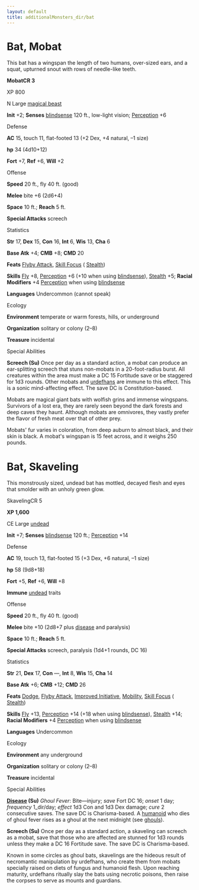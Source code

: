 ```yaml
---
layout: default
title: additionalMonsters_dir/bat
---
```

# Bat, Mobat 

This bat has a wingspan the length of two humans, over-sized ears, and a squat, upturned snout with rows of needle-like teeth.

**MobatCR 3**

XP 800

N Large [magical beast](../monsters_dir/creatureTypes#_magical-beast)

**Init** +2; **Senses** [blindsense](../monsters_dir/universalMonsterRules#_blindsense) 120 ft., low-light vision; [Perception](../additionalMonsters_dir/../skills_dir/perception#_perception) +6

Defense

**AC** 15, touch 11, flat-footed 13 (+2 Dex, +4 natural, –1 size)

**hp** 34 (4d10+12)

**Fort** +7, **Ref** +6, **Will** +2

Offense

**Speed** 20 ft., fly 40 ft. (good)

**Melee** bite +6 (2d6+4)

**Space** 10 ft.; **Reach** 5 ft.

**Special Attacks** screech

Statistics

**Str** 17, **Dex** 15, **Con** 16, **Int** 6, **Wis** 13, **Cha** 6

**Base Atk** +4; **CMB** +8; **CMD** 20

**Feats** [Flyby Attack](../additionalMonsters_dir/../monsters_dir/monsterFeats#_flyby-attack), [Skill Focus](../additionalMonsters_dir/../feats#_skill-focus) ( [Stealth](../additionalMonsters_dir/../skills_dir/stealth#_stealth))

**Skills** [Fly](../additionalMonsters_dir/../skills_dir/fly#_fly) +8, [Perception](../additionalMonsters_dir/../skills_dir/perception#_perception) +6 (+10 when using [blindsense](../monsters_dir/universalMonsterRules#_blindsense)), [Stealth](../additionalMonsters_dir/../skills_dir/stealth#_stealth) +5; **Racial Modifiers** +4 [Perception](../additionalMonsters_dir/../skills_dir/perception#_perception) when using [blindsense](../monsters_dir/universalMonsterRules#_blindsense)

**Languages** Undercommon (cannot speak)

Ecology

**Environment** temperate or warm forests, hills, or underground

**Organization** solitary or colony (2–8)

**Treasure** incidental

Special Abilities

**Screech (Su)** Once per day as a standard action, a mobat can produce an ear-splitting screech that stuns non-mobats in a 20-foot-radius burst. All creatures within the area must make a DC 15 Fortitude save or be staggered for 1d3 rounds. Other mobats and [urdefhans](../additionalMonsters_dir/urdefhan) are immune to this effect. This is a sonic mind-affecting effect. The save DC is Constitution-based.

Mobats are magical giant bats with wolfish grins and immense wingspans. Survivors of a lost era, they are rarely seen beyond the dark forests and deep caves they haunt. Although mobats are omnivores, they vastly prefer the flavor of fresh meat over that of other prey.

Mobats' fur varies in coloration, from deep auburn to almost black, and their skin is black. A mobat's wingspan is 15 feet across, and it weighs 250 pounds.

# Bat, Skaveling

This monstrously sized, undead bat has mottled, decayed flesh and eyes that smolder with an unholy green glow.

SkavelingCR 5

**XP 1,600**

CE Large [undead](../monsters_dir/creatureTypes#_undead)

**Init** +7; **Senses** [blindsense](../monsters_dir/universalMonsterRules#_blindsense) 120 ft.; [Perception](../additionalMonsters_dir/../skills_dir/perception#_perception) +14

Defense

**AC** 19, touch 13, flat-footed 15 (+3 Dex, +6 natural, –1 size)

**hp** 58 (9d8+18)

**Fort** +5, **Ref** +6, **Will** +8

**Immune** [undead](../monsters_dir/creatureTypes#_undead) traits

Offense

**Speed** 20 ft., fly 40 ft. (good)

**Melee** bite +10 (2d8+7 plus [disease](../monsters_dir/universalMonsterRules#_disease-(ex-or-su)) and paralysis)

**Space** 10 ft.; **Reach** 5 ft.

**Special Attacks** screech, paralysis (1d4+1 rounds, DC 16)

Statistics

**Str** 21, **Dex** 17, **Con** —, **Int** 8, **Wis** 15, **Cha** 14

**Base Atk** +6; **CMB** +12; **CMD** 26

**Feats** [Dodge](../additionalMonsters_dir/../feats#_dodge), [Flyby Attack](../additionalMonsters_dir/../monsters_dir/monsterFeats#_flyby-attack), [Improved Initiative](../additionalMonsters_dir/../feats#_improved-initiative), [Mobility](../additionalMonsters_dir/../feats#_mobility), [Skill Focus](../additionalMonsters_dir/../feats#_skill-focus) ( [Stealth](../additionalMonsters_dir/../skills_dir/stealth#_stealth))

**Skills** [Fly](../additionalMonsters_dir/../skills_dir/fly#_fly) +13, [Perception](../additionalMonsters_dir/../skills_dir/perception#_perception) +14 (+18 when using [blindsense](../monsters_dir/universalMonsterRules#_blindsense)), [Stealth](../additionalMonsters_dir/../skills_dir/stealth#_stealth) +14; **Racial Modifiers** +4 [Perception](../additionalMonsters_dir/../skills_dir/perception#_perception) when using [blindsense](../monsters_dir/universalMonsterRules#_blindsense)

**Languages** Undercommon

Ecology

**Environment** any underground

**Organization** solitary or colony (2–8)

**Treasure** incidental

Special Abilities

**[Disease](../monsters_dir/universalMonsterRules#_disease-(ex-or-su)) (Su)** _Ghoul Fever_: Bite—injury; _save_ Fort DC 16; _onset_ 1 day; _frequency_ 1_dir/day; _effect_ 1d3 Con and 1d3 Dex damage; _cure_ 2 consecutive saves. The save DC is Charisma-based. A [humanoid](../monsters_dir/creatureTypes#_humanoid) who dies of ghoul fever rises as a ghoul at the next midnight (see [ghouls](../additionalMonsters_dir/../monsters_dir/ghoul#_ghoul)).

**Screech (Su)** Once per day as a standard action, a skaveling can screech as a mobat, save that those who are affected are stunned for 1d3 rounds unless they make a DC 16 Fortitude save. The save DC is Charisma-based.

Known in some circles as ghoul bats, skavelings are the hideous result of necromantic manipulation by urdefhans, who create them from mobats specially raised on diets of fungus and humanoid flesh. Upon reaching maturity, urdefhans ritually slay the bats using necrotic poisons, then raise the corpses to serve as mounts and guardians.

